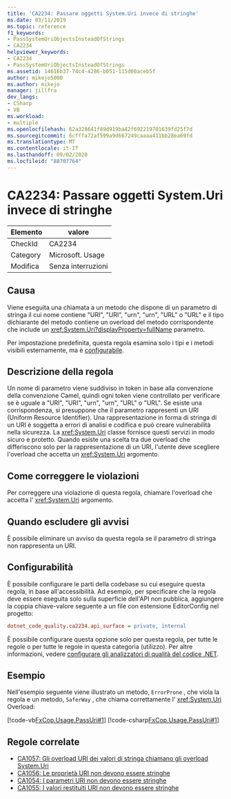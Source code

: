 ```yaml
---
title: 'CA2234: Passare oggetti System.Uri invece di stringhe'
ms.date: 03/11/2019
ms.topic: reference
f1_keywords:
- PassSystemUriObjectsInsteadOfStrings
- CA2234
helpviewer_keywords:
- CA2234
- PassSystemUriObjectsInsteadOfStrings
ms.assetid: 14616b37-74c4-4286-b051-115d00aceb5f
author: mikejo5000
ms.author: mikejo
manager: jillfra
dev_langs:
- CSharp
- VB
ms.workload:
- multiple
ms.openlocfilehash: 62a328641f89d919ba42f692219701639fd25f7d
ms.sourcegitcommit: 6cfffa72af599a9d667249caaaa411bb28ea69fd
ms.translationtype: MT
ms.contentlocale: it-IT
ms.lasthandoff: 09/02/2020
ms.locfileid: "88707764"
---
```

# <a name="ca2234-pass-systemuri-objects-instead-of-strings"></a>CA2234: Passare oggetti System.Uri invece di stringhe

|Elemento|valore|
|-|-|
|CheckId|CA2234|
|Category|Microsoft. Usage|
|Modifica|Senza interruzioni|

## <a name="cause"></a>Causa

Viene eseguita una chiamata a un metodo che dispone di un parametro di stringa il cui nome contiene "URI", "URI", "urn", "urn", "URL" o "URL" e il tipo dichiarante del metodo contiene un overload del metodo corrispondente che include un <xref:System.Uri?displayProperty=fullName> parametro.

Per impostazione predefinita, questa regola esamina solo i tipi e i metodi visibili esternamente, ma è [configurabile](#configurability).

## <a name="rule-description"></a>Descrizione della regola

Un nome di parametro viene suddiviso in token in base alla convenzione della convenzione Camel, quindi ogni token viene controllato per verificare se è uguale a "URI", "URI", "urn", "urn", "URL" o "URL". Se esiste una corrispondenza, si presuppone che il parametro rappresenti un URI (Uniform Resource Identifier). Una rappresentazione in forma di stringa di un URI è soggetta a errori di analisi e codifica e può creare vulnerabilità nella sicurezza. La <xref:System.Uri> classe fornisce questi servizi in modo sicuro e protetto. Quando esiste una scelta tra due overload che differiscono solo per la rappresentazione di un URI, l'utente deve scegliere l'overload che accetta un <xref:System.Uri> argomento.

## <a name="how-to-fix-violations"></a>Come correggere le violazioni

Per correggere una violazione di questa regola, chiamare l'overload che accetta l' <xref:System.Uri> argomento.

## <a name="when-to-suppress-warnings"></a>Quando escludere gli avvisi

È possibile eliminare un avviso da questa regola se il parametro di stringa non rappresenta un URI.

## <a name="configurability"></a>Configurabilità

È possibile configurare le parti della codebase su cui eseguire questa regola, in base all'accessibilità. Ad esempio, per specificare che la regola deve essere eseguita solo sulla superficie dell'API non pubblica, aggiungere la coppia chiave-valore seguente a un file con estensione EditorConfig nel progetto:

```ini
dotnet_code_quality.ca2234.api_surface = private, internal
```

È possibile configurare questa opzione solo per questa regola, per tutte le regole o per tutte le regole in questa categoria (utilizzo). Per altre informazioni, vedere [configurare gli analizzatori di qualità del codice .NET](configure-fxcop-analyzers.md).

## <a name="example"></a>Esempio

Nell'esempio seguente viene illustrato un metodo, `ErrorProne` , che viola la regola e un metodo, `SaferWay` , che chiama correttamente l' <xref:System.Uri> Overload:

[!code-vb[FxCop.Usage.PassUri#1](../code-quality/codesnippet/VisualBasic/ca2234-pass-system-uri-objects-instead-of-strings_1.vb)]
[!code-csharp[FxCop.Usage.PassUri#1](../code-quality/codesnippet/CSharp/ca2234-pass-system-uri-objects-instead-of-strings_1.cs)]

## <a name="related-rules"></a>Regole correlate

- [CA1057: Gli overload URI dei valori di stringa chiamano gli overload System.Uri](../code-quality/ca1057.md)
- [CA1056: Le proprietà URI non devono essere stringhe](../code-quality/ca1056.md)
- [CA1054: I parametri URI non devono essere stringhe](../code-quality/ca1054.md)
- [CA1055: I valori restituiti URI non devono essere stringhe](../code-quality/ca1055.md)
